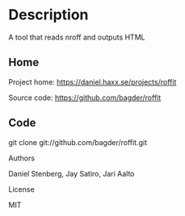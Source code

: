 # Description

A tool that reads nroff and outputs HTML

## Home

 Project home: https://daniel.haxx.se/projects/roffit

 Source code: https://github.com/bagder/roffit

## Code

 git clone git://github.com/bagder/roffit.git

Authors

 Daniel Stenberg, Jay Satiro, Jari Aalto

License

 MIT
